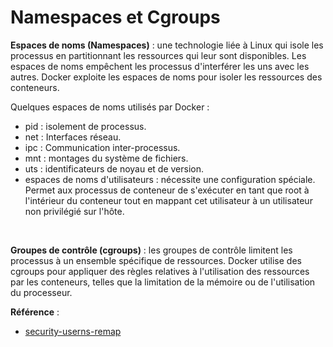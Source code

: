 # Namespaces et Cgroups

**Espaces de noms (Namespaces)** : une technologie liée à Linux qui isole les processus en partitionnant les ressources qui leur sont disponibles. Les espaces de noms empêchent les processus d'interférer les uns avec les autres. Docker exploite les espaces de noms pour isoler les ressources des conteneurs.<br>

Quelques espaces de noms utilisés par Docker :
- pid : isolement de processus.
- net : Interfaces réseau.
- ipc : Communication inter-processus.
- mnt : montages du système de fichiers.
- uts : identificateurs de noyau et de version.
- espaces de noms d'utilisateurs : nécessite une configuration spéciale. Permet aux processus de conteneur de s'exécuter en tant que root à l'intérieur du conteneur tout en mappant cet utilisateur à un utilisateur non privilégié sur l'hôte.
<br>

**Groupes de contrôle (cgroups)** : les groupes de contrôle limitent les processus à un ensemble spécifique de ressources. Docker utilise des cgroups pour appliquer des règles relatives à l'utilisation des ressources par les conteneurs, telles que la limitation de la mémoire ou de l'utilisation du processeur.<br>

**Référence** :
- [security-userns-remap](https://docs.docker.com/engine/security/userns-remap/)